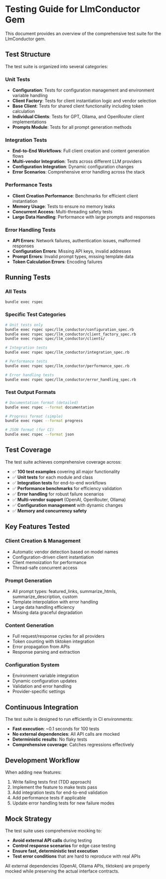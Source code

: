 # Testing Guide for LlmConductor Gem

This document provides an overview of the comprehensive test suite for the LlmConductor gem.

## Test Structure

The test suite is organized into several categories:

### Unit Tests
- **Configuration**: Tests for configuration management and environment variable handling
- **Client Factory**: Tests for client instantiation logic and vendor selection
- **Base Client**: Tests for shared client functionality including token calculation
- **Individual Clients**: Tests for GPT, Ollama, and OpenRouter client implementations
- **Prompts Module**: Tests for all prompt generation methods

### Integration Tests
- **End-to-End Workflows**: Full client creation and content generation flows
- **Multi-vendor Integration**: Tests across different LLM providers
- **Configuration Integration**: Dynamic configuration changes
- **Error Scenarios**: Comprehensive error handling across the stack

### Performance Tests
- **Client Creation Performance**: Benchmarks for efficient client instantiation
- **Memory Usage**: Tests to ensure no memory leaks
- **Concurrent Access**: Multi-threading safety tests
- **Large Data Handling**: Performance with large prompts and responses

### Error Handling Tests
- **API Errors**: Network failures, authentication issues, malformed responses
- **Configuration Errors**: Missing API keys, invalid addresses
- **Prompt Errors**: Invalid prompt types, missing template data
- **Token Calculation Errors**: Encoding failures

## Running Tests

### All Tests
```bash
bundle exec rspec
```

### Specific Test Categories
```bash
# Unit tests only
bundle exec rspec spec/llm_conductor/configuration_spec.rb
bundle exec rspec spec/llm_conductor/client_factory_spec.rb
bundle exec rspec spec/llm_conductor/clients/

# Integration tests
bundle exec rspec spec/llm_conductor/integration_spec.rb

# Performance tests
bundle exec rspec spec/llm_conductor/performance_spec.rb

# Error handling tests
bundle exec rspec spec/llm_conductor/error_handling_spec.rb
```

### Test Output Formats
```bash
# Documentation format (detailed)
bundle exec rspec --format documentation

# Progress format (simple)
bundle exec rspec --format progress

# JSON format (for CI)
bundle exec rspec --format json
```

## Test Coverage

The test suite achieves comprehensive coverage across:

- ✅ **100 test examples** covering all major functionality
- ✅ **Unit tests** for each module and class
- ✅ **Integration tests** for end-to-end workflows  
- ✅ **Performance benchmarks** for efficiency validation
- ✅ **Error handling** for robust failure scenarios
- ✅ **Multi-vendor support** (OpenAI, OpenRouter, Ollama)
- ✅ **Configuration management** with dynamic changes
- ✅ **Memory and concurrency safety**

## Key Features Tested

### Client Creation & Management
- Automatic vendor detection based on model names
- Configuration-driven client instantiation
- Client memoization for performance
- Thread-safe concurrent access

### Prompt Generation
- All prompt types: featured_links, summarize_htmls, summarize_description, custom
- Template interpolation with error handling
- Large data handling efficiency
- Missing data graceful degradation

### Content Generation
- Full request/response cycles for all providers
- Token counting with tiktoken integration
- Error propagation from APIs
- Response parsing and extraction

### Configuration System
- Environment variable integration
- Dynamic configuration updates
- Validation and error handling
- Provider-specific settings

## Continuous Integration

The test suite is designed to run efficiently in CI environments:

- **Fast execution**: ~0.1 seconds for 100 tests
- **No external dependencies**: All API calls are mocked
- **Deterministic results**: No flaky tests
- **Comprehensive coverage**: Catches regressions effectively

## Development Workflow

When adding new features:

1. Write failing tests first (TDD approach)
2. Implement the feature to make tests pass
3. Add integration tests for end-to-end validation
4. Add performance tests if applicable
5. Update error handling tests for new failure modes

## Mock Strategy

The test suite uses comprehensive mocking to:

- **Avoid external API calls** during testing
- **Control response scenarios** for edge case testing
- **Ensure fast, deterministic test execution**
- **Test error conditions** that are hard to reproduce with real APIs

All external dependencies (OpenAI, Ollama APIs, tiktoken) are properly mocked while preserving the actual interface contracts.

